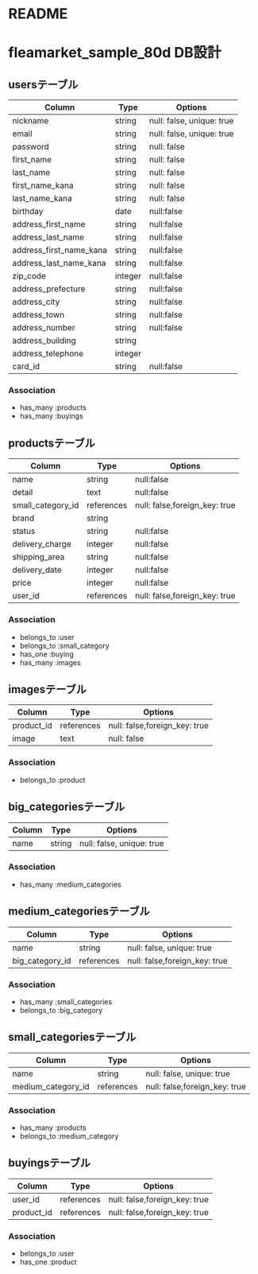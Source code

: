 # README

# fleamarket_sample_80d DB設計

## usersテーブル
|Column|Type|Options|
|------|----|-------|
|nickname|string|null: false, unique: true|
|email|string|null: false, unique: true|
|password|string|null: false|
|first_name|string|null: false|
|last_name|string|null: false|
|first_name_kana|string|null: false|
|last_name_kana|string|null: false|
|birthday|date|null:false|
|address_first_name|string|null:false|
|address_last_name|string|null:false|
|address_first_name_kana|string|null:false|
|address_last_name_kana|string|null:false|
|zip_code|integer|null:false|
|address_prefecture|string|null:false|
|address_city|string|null:false|
|address_town|string|null:false|
|address_number|string|null:false|
|address_building|string||
|address_telephone|integer||
|card_id|string|null:false|

### Association
- has_many :products
- has_many :buyings

## productsテーブル
|Column|Type|Options|
|------|----|-------|
|name|string|null:false|
|detail|text|null:false|
|small_category_id|references|null: false,foreign_key: true|
|brand|string||
|status|string|null:false|
|delivery_charge|integer|null:false|
|shipping_area|string|null:false|
|delivery_date|integer|null:false|
|price|integer|null:false|
|user_id|references|null: false,foreign_key: true|

### Association
- belongs_to :user
- belongs_to :small_category
- has_one :buying
- has_many :images

## imagesテーブル
|Column|Type|Options|
|------|----|-------|
|product_id|references|null: false,foreign_key: true|
|image|text|null: false|

### Association
- belongs_to :product

## big_categoriesテーブル
|Column|Type|Options|
|------|----|-------|
|name|string|null: false, unique: true|

### Association
- has_many :medium_categories

## medium_categoriesテーブル
|Column|Type|Options|
|------|----|-------|
|name|string|null: false, unique: true|
|big_category_id|references|null: false,foreign_key: true|

### Association
- has_many :small_categories
- belongs_to :big_category

## small_categoriesテーブル
|Column|Type|Options|
|------|----|-------|
|name|string|null: false, unique: true|
|medium_category_id|references|null: false,foreign_key: true|

### Association
- has_many :products
- belongs_to :medium_category

## buyingsテーブル
|Column|Type|Options|
|------|----|-------|
|user_id|references|null: false,foreign_key: true|
|product_id|references|null: false,foreign_key: true|

### Association
- belongs_to :user
- has_one :product

